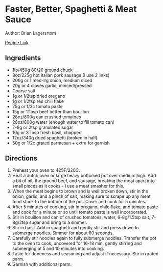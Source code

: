 # Faster, Better, Spaghetti & Meat Sauce

Author: Brian Lagersrtom

[Recipe Link](https://www.brianlagerstrom.com/recipes/faster-better-spaghetti-amp-meat-sauce)

## Ingredients

- 1lb/450g 80/20 ground chuck 
- 8oz/225g hot italian pork sausage (I use 2 links) 
- 200g or 1 med-lrg onion, medium diced 
- 20g or 4 cloves garlic, minced/pressed 
- Coarse salt 
- 1g or 1/2tsp dried oregano 
- 1g or 1/2tsp red chili flake 
- 75g or 1/3c tomato paste 
- 15g or 1Tbsp beef better than bouillon 
- 28oz/800g can crushed tomatoes 
- 28oz/800g water (enough water to fill tomato can) 
- 7-8g or 2tsp granulated sugar 
- 10g or 3Tbsp fresh basil, chopped 
- 12oz/340g dried spaghetti (broken in half) 
- 50g or 1/2c grated parmesan + extra for garnish 


## Directions 

1. Preheat your oven to 425F/220C.
2. Heat a dutch oven or large heavy bottomed pot over medium high. Add a bit of oil, the ground beef, and sausage, breaking the meat apart into small pieces as it cooks - i use a meat smasher for this. 
3. When the meat begins to brown and is well broken down, stir in the onion, garlic, and a pinch of salt, making sure to scrape up any meat fond stuck to the bottom of the pot. Cover and cook for 5 minutes.
4. After 5 minutes of cooking, stir in oregano, chile flake, and tomato paste and cook for a minute or so until tomato paste is well incorporated. 
5. Stir in bouillon and can of crushed tomatoes, water, 6-8g/1.5tsp salt, 7-8g/2tsp sugar and bring to a simmer. 
6. Stir in basil. Add in spaghetti and gently stir and press down to submerge noodles. Simmer for about 60 seconds. 
7. Carefully stir noodles again to fully submerge noodles. Transfer the pot to the oven to cook, uncovered for 16-18 min, gently stirring and submerging at 5 and 10 minutes into cooking.
8. Taste for doneness and seasoning and adjust if necessary. Stir in grated parm. 
9. Garnish with additional parm.